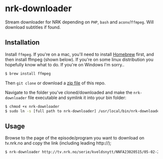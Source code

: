 # nrk-downloader
Stream downloader for NRK depending on `PHP`, `bash` and `aconv`/`ffmpeg`. Will download subtitles if found.

## Installation
Install `ffmpeg`. If you're on a mac, you'll need to install [Homebrew](http://brew.sh/) first, and then install ffmpeg (shown below). If you're on some linux distribution you hopefully know what to do. If you're on Windows I'm sorry..

```sh
$ brew install ffmpeg
```

Then `git clone` or download a [zip file](https://github.com/kbrabrand/nrk-downloader/archive/master.zip) of this repo.

Navigate to the folder you've cloned/downloaded and make the `nrk-downloader` file executable and symlink it into your bin folder:

```sh
$ chmod +x nrk-downloader
$ sudo ln -s [full path to nrk-downloader] /usr/local/bin/nrk-downloader
```

## Usage
Browse to the page of the episode/program you want to download on tv.nrk.no and copy the link (including leading http://);

```bash
$ nrk-downloader http://tv.nrk.no/serie/kveldsnytt/NNFA23020515/05-02-2015
```
